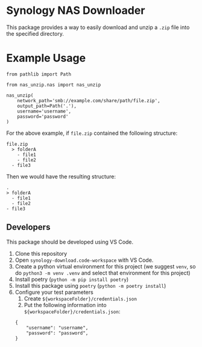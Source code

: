 # Synology NAS Downloader
This package provides a way to easily download and unzip a `.zip` file into the specified directory.

# Example Usage
```
from pathlib import Path

from nas_unzip.nas import nas_unzip

nas_unzip(
    network_path='smb://example.com/share/path/file.zip',
    output_path=Path('.'),
    username='username',
    password='password'
)
```

For the above example, if `file.zip` contained the following structure:
```
file.zip
  > folderA
    - file1
    - file2
  - file3
```

Then we would have the resulting structure:
```
.
> folderA
  - file1
  - file2
- file3
```

## Developers
This package should be developed using VS Code.
1. Clone this repository
2. Open `synology-download.code-workspace` with VS Code.
3. Create a python virtual environment for this project (we suggest `venv`, so do `python3 -m venv .venv` and select that environment for this project)
4. Install poetry (`python -m pip install poetry`)
5. Install this package using `poetry` (`python -m poetry install`)
6. Configure your test parameters
    1. Create `${workspaceFolder}/credentials.json`
    2. Put the following information into `${workspaceFolder}/credentials.json`:
    ```
    {
        "username": "username",
        "password": "password",
    }
    ```